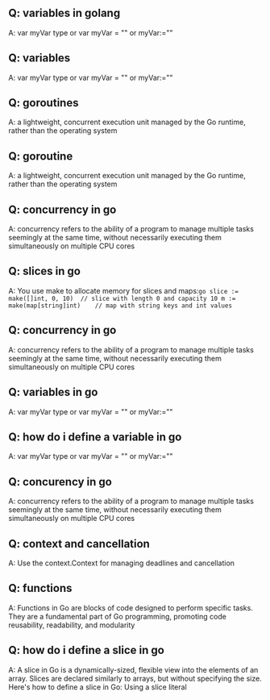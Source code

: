 ## Q: variables in golang 
 A:  var myVar type or var myVar = "" or myVar:=""

## Q: variables 
 A:   var myVar type or var myVar = "" or myVar:=""

## Q: goroutines
 A: a lightweight, concurrent execution unit managed by the Go runtime, rather than the operating system

## Q: goroutine
 A: a lightweight, concurrent execution unit managed by the Go runtime, rather than the operating system

## Q: concurrency in go
 A: concurrency refers to the ability of a program to manage multiple tasks seemingly at the same time, without necessarily executing them simultaneously on multiple CPU cores

## Q: slices in go
 A: You use make to allocate memory for slices and maps:``` go slice := make([]int, 0, 10)  // slice with length 0 and capacity 10 m := make(map[string]int)    // map with string keys and int values ```

## Q: concurrency in go
 A: concurrency refers to the ability of a program to manage multiple tasks seemingly at the same time, without necessarily executing them simultaneously on multiple CPU cores

## Q: variables in go
 A:  var myVar type or var myVar = "" or myVar:=""

## Q: how do i define a variable in go 
 A:  var myVar type or var myVar = "" or myVar:=""

## Q: concurency in go
 A: concurrency refers to the ability of a program to manage multiple tasks seemingly at the same time, without necessarily executing them simultaneously on multiple CPU cores

## Q: context and cancellation
 A: Use the context.Context for managing deadlines and cancellation

## Q: functions
 A: Functions in Go are blocks of code designed to perform specific tasks. They are a fundamental part of Go programming, promoting code reusability, readability, and modularity

## Q: how do i define a slice in go 
 A: A slice in Go is a dynamically-sized, flexible view into the elements of an array. Slices are declared similarly to arrays, but without specifying the size. Here's how to define a slice in Go: Using a slice literal 

